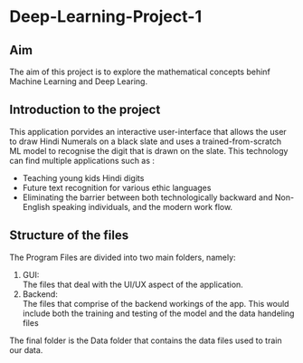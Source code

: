 # Deep-Learning-Project-1

## Aim

The aim of this project is to explore the mathematical concepts behinf Machine Learning and Deep Learing.

## Introduction to the project

This application porvides an interactive user-interface that allows the user to draw Hindi Numerals on a black slate and uses a trained-from-scratch ML model to recognise the digit that is drawn on the slate. This technology can find multiple applications such as :

- Teaching young kids Hindi digits
- Future text recognition for various ethic languages
- Eliminating the barrier between both technologically backward and Non-English speaking individuals, and the modern work flow.

## Structure of the files

The Program Files are divided into two main folders, namely:

1. GUI:
   <br>
   The files that deal with the UI/UX aspect of the application.
2. Backend:
   <br>
   The files that comprise of the backend workings of the app.
   This would include both the training and testing of the model and the data handeling files

The final folder is the Data folder that contains the data files used to train our data.
